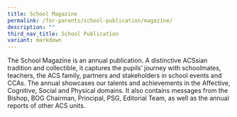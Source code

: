 ```yaml
---
title: School Magazine
permalink: /for-parents/school-publication/magazine/
description: ""
third_nav_title: School Publication
variant: markdown
---
```

The School Magazine is an annual publication. A distinctive ACSsian tradition and collectible, it captures the pupils’ journey with schoolmates, teachers, the ACS family, partners and stakeholders in school events and CCAs. The annual showcases our talents and achievements in the Affective, Cognitive, Social and Physical domains. It also contains messages from the Bishop, BOG Chairman, Principal, PSG, Editorial Team, as well as the annual reports of other ACS units.